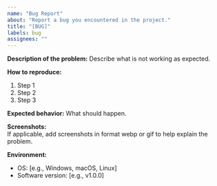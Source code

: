 ```yaml
---
name: "Bug Report"
about: "Report a bug you encountered in the project."
title: "[BUG]"
labels: bug
assignees: ""
---
```


**Description of the problem:**
Describe what is not working as expected.

**How to reproduce:**

1. Step 1
2. Step 2
3. Step 3

**Expected behavior:**
What should happen.

**Screenshots:**  
If applicable, add screenshots in format webp or gif to help explain the problem.

**Environment:**

- OS: [e.g., Windows, macOS, Linux]
- Software version: [e.g., v1.0.0]
